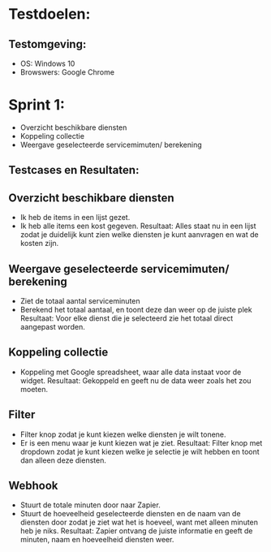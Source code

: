 # Testdoelen:
## Testomgeving:
* OS: Windows 10
* Browswers: Google Chrome

# Sprint 1:
* Overzicht beschikbare diensten
* Koppeling collectie
* Weergave geselecteerde servicemimuten/ berekening

## Testcases en Resultaten:
## Overzicht beschikbare diensten
* Ik heb de items in een lijst gezet.
* Ik heb alle items een kost gegeven.
Resultaat: Alles staat nu in een lijst zodat je duidelijk kunt zien welke diensten je kunt aanvragen en wat de kosten zijn.

## Weergave geselecteerde servicemimuten/ berekening
* Ziet de totaal aantal serviceminuten
* Berekend het totaal aantaal, en toont deze dan weer op de juiste plek
Resultaat: Voor elke dienst die je selecteerd zie het totaal direct aangepast worden.

## Koppeling collectie
* Koppeling met Google spreadsheet, waar alle data instaat voor de widget.
Resultaat: Gekoppeld en geeft nu de data weer zoals het zou moeten.

## Filter
* Filter knop zodat je kunt kiezen welke diensten je wilt tonene.
* Er is een menu waar je kunt kiezen wat je ziet.
Resultaat: Filter knop met dropdown zodat je kunt kiezen welke je selectie je wilt hebben en toont dan alleen deze diensten.

## Webhook
* Stuurt de totale minuten door naar Zapier.
* Stuurt de hoeveelheid geselecteerde diensten en de naam van de diensten door zodat je ziet wat het is hoeveel, want met alleen minuten heb je niks.
Resultaat: Zapier ontvang de juiste informatie en geeft de minuten, naam en hoeveelheid diensten weer.

